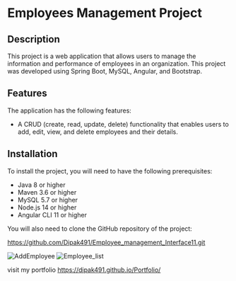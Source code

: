 # Employees Management Project

## Description

This project is a web application that allows users to manage the information and performance of employees in an organization. This project was developed using Spring Boot, MySQL, Angular, and Bootstrap.

## Features

The application has the following features:

- A CRUD (create, read, update, delete) functionality that enables users to add, edit, view, and delete employees and their details.

## Installation



To install the project, you will need to have the following prerequisites:

- Java 8 or higher
- Maven 3.6 or higher
- MySQL 5.7 or higher
- Node.js 14 or higher
- Angular CLI 11 or higher

You will also need to clone the GitHub repository of the project:

https://github.com/Dipak491/Employee_management_Interface11.git

![AddEmployee](https://github.com/Dipak491/Employee_management_Interface11/assets/97616879/50d026b6-02f4-4003-b81c-f6c088bcf661)
![Employee_list](https://github.com/Dipak491/Employee_management_Interface11/assets/97616879/6e98598f-b8f0-450a-8190-31e28da9ec5a)

visit my portfolio https://dipak491.github.io/Portfolio/




